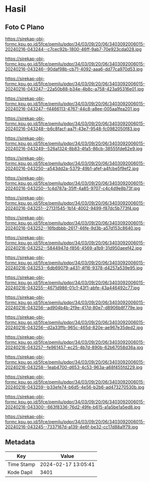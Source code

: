 # Hasil

## Foto C Plano

https://sirekap-obj-formc.kpu.go.id/5fce/pemilu/pdpr/34/03/09/20/06/3403092006015-20240216-043244--c7cec92b-1800-46ff-9ab7-70e923cda028.jpg

https://sirekap-obj-formc.kpu.go.id/5fce/pemilu/pdpr/34/03/09/20/06/3403092006015-20240216-043246--90daf98b-cb71-4092-aaa6-dd77ca970d53.jpg

https://sirekap-obj-formc.kpu.go.id/5fce/pemilu/pdpr/34/03/09/20/06/3403092006015-20240216-043247--22a50b88-b34e-4b8c-a758-423a95316e01.jpg

https://sirekap-obj-formc.kpu.go.id/5fce/pemilu/pdpr/34/03/09/20/06/3403092006015-20240216-043247--f4466113-4767-44c8-a8ee-005aa1fea201.jpg

https://sirekap-obj-formc.kpu.go.id/5fce/pemilu/pdpr/34/03/09/20/06/3403092006015-20240216-043248--b6c8facf-aa7f-43e7-9548-fc0982050f83.jpg

https://sirekap-obj-formc.kpu.go.id/5fce/pemilu/pdpr/34/03/09/20/06/3403092006015-20240216-043249--526a1324-8b83-4fa5-86cb-38555fde62e9.jpg

https://sirekap-obj-formc.kpu.go.id/5fce/pemilu/pdpr/34/03/09/20/06/3403092006015-20240216-043250--a543dd2a-5379-49b1-afef-a4fcbe5f9ef2.jpg

https://sirekap-obj-formc.kpu.go.id/5fce/pemilu/pdpr/34/03/09/20/06/3403092006015-20240216-043250--1c4d787a-35ff-4a85-9707-c4c4d9e8b73f.jpg

https://sirekap-obj-formc.kpu.go.id/5fce/pemilu/pdpr/34/03/09/20/06/3403092006015-20240216-043251--27131545-1b14-4002-9499-f87dc5b773f4.jpg

https://sirekap-obj-formc.kpu.go.id/5fce/pemilu/pdpr/34/03/09/20/06/3403092006015-20240216-043252--16fbdbbb-2617-46fe-9d3b-a57d153c8640.jpg

https://sirekap-obj-formc.kpu.go.id/5fce/pemilu/pdpr/34/03/09/20/06/3403092006015-20240216-043252--5844947d-f856-4569-a1b9-31d950aeef42.jpg

https://sirekap-obj-formc.kpu.go.id/5fce/pemilu/pdpr/34/03/09/20/06/3403092006015-20240216-043253--6db69079-a431-4f16-9378-d4257a539e95.jpg

https://sirekap-obj-formc.kpu.go.id/5fce/pemilu/pdpr/34/03/09/20/06/3403092006015-20240216-043255--4671d986-01c1-43f1-abfe-43a446492c77.jpg

https://sirekap-obj-formc.kpu.go.id/5fce/pemilu/pdpr/34/03/09/20/06/3403092006015-20240216-043256--ad904b4b-2f9e-417d-80e7-d8906b8f779e.jpg

https://sirekap-obj-formc.kpu.go.id/5fce/pemilu/pdpr/34/03/09/20/06/3403092006015-20240216-043256--d2a33ffb-965c-465d-820e-ae967e35ded2.jpg

https://sirekap-obj-formc.kpu.go.id/5fce/pemilu/pdpr/34/03/09/20/06/3403092006015-20240216-043257--fe961457-ec25-4b7d-890b-62b67058d36a.jpg

https://sirekap-obj-formc.kpu.go.id/5fce/pemilu/pdpr/34/03/09/20/06/3403092006015-20240216-043258--1eab4700-d653-4c53-963a-a68f455fd229.jpg

https://sirekap-obj-formc.kpu.go.id/5fce/pemilu/pdpr/34/03/09/20/06/3403092006015-20240216-043259--b33efe74-b6d5-4e56-b2b6-ad473270530b.jpg

https://sirekap-obj-formc.kpu.go.id/5fce/pemilu/pdpr/34/03/09/20/06/3403092006015-20240216-043300--663f8336-76d2-49fe-b615-a1a5be1a5ed8.jpg

https://sirekap-obj-formc.kpu.go.id/5fce/pemilu/pdpr/34/03/09/20/06/3403092006015-20240216-043245--7337167d-a139-4e6f-be32-cc17d88a1f79.jpg


## Metadata

| Key        | Value               |
| ---------- | ------------------- |
| Time Stamp | 2024-02-17 13:05:41 |
| Kode Dapil | 3401                |



